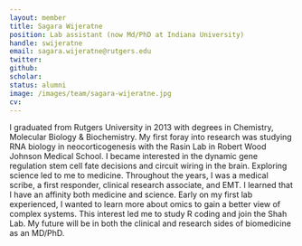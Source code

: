 ```yaml
---
layout: member
title: Sagara Wijeratne
position: Lab assistant (now Md/PhD at Indiana University)
handle: swijeratne
email: sagara.wijeratne@rutgers.edu
twitter: 
github: 
scholar: 
status: alumni
image: /images/team/sagara-wijeratne.jpg
cv: 
---
```


I graduated from Rutgers University in 2013 with degrees in Chemistry, Molecular Biology & Biochemistry. My first foray into research was studying RNA biology in neocorticogenesis with the Rasin Lab in Robert Wood Johnson Medical School. I became interested in the dynamic gene regulation stem cell fate decisions and circuit wiring in the brain. Exploring science led to me to medicine. Throughout the years, I was a medical scribe, a first responder, clinical research associate, and EMT. I learned that I have an affinity both medicine and science. Early on my first lab experienced, I wanted to learn more about omics to gain a better view of complex systems. This interest led me to study R coding and join the Shah Lab. My future will be in both the clinical and research sides of biomedicine as an MD/PhD.
